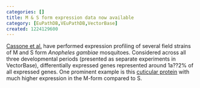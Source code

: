 ```yaml
---
categories: []
title: M & S form expression data now available
category: [EuPathDB,VEuPathDB,VectorBase]
created: 1224129600
---
```

<a href="http://www.ncbi.nlm.nih.gov/pubmed/18430144">Cassone et al.</a> have performed expression profiling of several field strains of M and S form <i>Anopheles gambiae</i> mosquitoes.  Considered across all three developmental periods (presented as separate experiments in VectorBase), differentially expressed genes represented around 1a??2% of all expressed genes.  One prominent example is this <a href="http://funcgen.vectorbase.org/ExpressionData/gene/AGAP004690">cuticular protein</a> with much higher expression in the M-form compared to S.
